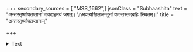 +++
secondary_sources = [ "MSS_1662",]
jsonClass = "Subhaashita"
text = "अन्तस्तृष्णोपतप्तानां दावदाहमयं जगत्।  \nभवत्यखिलजन्तूनां यदन्तस्तद्बहिः स्थितम्॥"
title = "अन्तस्तृष्णोपतप्तानाम्"

+++

<details><summary>Text</summary>

अन्तस्तृष्णोपतप्तानां दावदाहमयं जगत्।  
भवत्यखिलजन्तूनां यदन्तस्तद्बहिः स्थितम्॥
</details>
